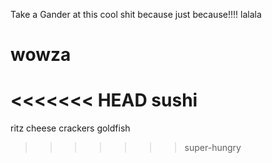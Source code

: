 Take a Gander at this cool shit because just because!!!!
lalala
# wowza

<<<<<<< HEAD
sushi
=======
ritz cheese crackers
goldfish
>>>>>>> super-hungry
